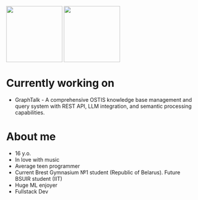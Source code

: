 <img height=150 align="center" src="https://github-readme-stats.vercel.app/api?username=Wafflelover404&show_icons=true&theme=transparent" /> <img height=150 align="center" src="https://github-readme-stats.vercel.app/api/top-langs/?username=Wafflelover404&show_icons=true&theme=transparent&layout=compact" />

# Currently working on
- GraphTalk - A comprehensive OSTIS knowledge base management and query system with REST API, LLM integration, and semantic processing capabilities.

# About me
- 16 y.o.
- In love with music
- Average teen programmer
- Current Brest Gymnasium №1 student (Republic of Belarus). Future BSUIR student (IIT)
- Huge ML enjoyer
- Fullstack Dev

